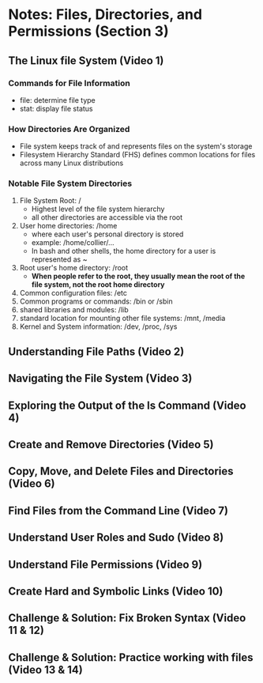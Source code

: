# Notes: Files, Directories, and Permissions (Section 3)

## The Linux file System (Video 1)

### Commands for File Information

- file: determine file type
- stat: display file status

### How Directories Are Organized

- File system keeps track of and represents files on the system's storage
- Filesystem Hierarchy Standard (FHS) defines common locations for files across many Linux distributions

### Notable File System Directories

1. File System Root: /
    - Highest level of the file system hierarchy
    - all other directories are accessible via the root 
2. User home directories: /home
    - where each user's personal directory is stored
    - example: /home/collier/...
    - In bash and other shells, the home directory for a user is represented as ~
3. Root user's home directory: /root
    - **When people refer to the root, they usually mean the root of the file system, not the root home directory**
4. Common configuration files: /etc
5. Common programs or commands: /bin or /sbin
6. shared libraries and modules: /lib
7. standard location for mounting other file systems: /mnt, /media
8. Kernel and System information: /dev, /proc, /sys

## Understanding File Paths (Video 2)

## Navigating the File System (Video 3)

## Exploring the Output of the ls Command (Video 4)

## Create and Remove Directories (Video 5)

## Copy, Move, and Delete Files and Directories (Video 6)

## Find Files from the Command Line (Video 7)

## Understand User Roles and Sudo (Video 8)

## Understand File Permissions (Video 9)

## Create Hard and Symbolic Links (Video 10)

## Challenge & Solution: Fix Broken Syntax (Video 11 & 12)

## Challenge & Solution: Practice working with files (Video 13 & 14)